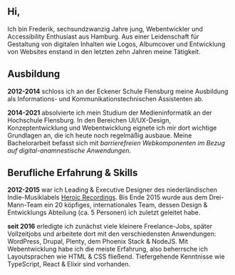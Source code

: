 <h2>Hi,</h2>

Ich bin Frederik, sechsundzwanzig Jahre jung, Webentwickler und Accessibility Enthusiast aus Hamburg. Aus einer Leidenschaft für Gestaltung von digitalen Inhalten wie Logos, Albumcover und Entwicklung von Websites enstand in den letzten zehn Jahren meine Tätigkeit.

## Ausbildung

**2012-2014** schloss ich an der Eckener Schule Flensburg meine Ausbildung als Informations- und Kommunikationstechnischen Assistenten ab.

**2014-2021** absolvierte ich mein Studium der Medieninformatik an der Hochschule Flensburg. In den Bereichen UI/UX-Design, Konzeptentwicklung und Webentwicklung eignete ich mir dort wichtige Grundlagen an, die ich heute noch regelmäßig ausbaue. Meine Bachelorarbeit befasst sich mit _barrierefreien Webkomponenten im Bezug auf digital-anamnestische Anwendungen_.

## Berufliche Erfahrung & Skills

**2012-2015** war ich Leading & Executive Designer des niederländischen Indie-Musiklabels [Heroic Recordings](https://heroic.family). Bis Ende 2015 wurde aus dem Drei-Mann-Team ein 20 köpfiges, internationales Team, dessen Design & Entwicklungs Abteilung (ca. 5 Personen) ich zuletzt geleitet habe.

**seit 2016** erledigte ich zunächst viele kleinere Freelance-Jobs, später Vollzeitjobs und arbeitete dort mit den verschiedensten Anwendungen: WordPress, Drupal, Plenty, dem Phoenix Stack & NodeJS. Mit Webentwicklung habe ich die meiste Erfahrung, also beherrsche ich Layoutsprachen wie HTML & CSS fließend. Tiefergehende Kenntnisse wie TypeScript, React & Elixir sind vorhanden.
